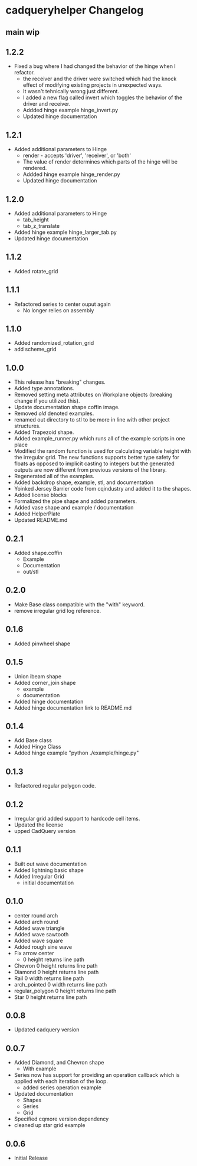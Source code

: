 # cadqueryhelper Changelog

## main wip

## 1.2.2
* Fixed a bug where I had changed the behavior of the hinge when I refactor.
  * the receiver and the driver were switched which had the knock effect of modifying existing projects in unexpected ways.
  * It wasn't tehnically wrong just different.
  * I added a new flag called invert which toggles the behavior of the driver and receiver.
  * Addded hinge example hinge_invert.py
  * Updated hinge documentation 

## 1.2.1
* Added additional parameters to Hinge
  * render - accepts 'driver', 'receiver', or 'both'
  * The value of render determines which parts of the hinge will be rendered.
  * Addded hinge example hinge_render.py
  * Updated hinge documentation

## 1.2.0
* Added additional parameters to Hinge
    * tab_height
    * tab_z_translate
* Added hinge example hinge_larger_tab.py
* Updated hinge documentation

## 1.1.2
* Added rotate_grid

## 1.1.1
* Refactored series to center ouput again
  * No longer relies on assembly 

## 1.1.0
* Added randomized_rotation_grid
* add scheme_grid

## 1.0.0
* This release has "breaking" changes.
* Added type annotations.
* Removed setting meta attributes on Workplane objects (breaking change if you utilized this).
* Update documentation shape coffin image.
* Removed *old* denoted examples.
* renamed out directory to stl to be more in line with other project structures.
* Added Trapezoid shape.
* Added example_runner.py which runs all of the example scripts in one place
* Modified the random function is used for calculating variable height with the irregular grid. The new functions supports better type safety for floats as opposed to implicit casting to integers but the generated outputs are now different from previous versions of the library.
* Regenerated all of the examples.
* Added backdrop shape, example, stl, and documentation
* Yoinked Jersey Barrier code from cqindustry and added it to the shapes.
* Added license blocks
* Formalized the pipe shape and added parameters.
* Added vase shape and example / documentation
* Added HelperPlate
* Updated README.md


## 0.2.1
* Added shape.coffin
  * Example
  * Documentation
  * out/stl

## 0.2.0
* Make Base class compatible with the "with" keyword.
* remove irregular grid log reference.

## 0.1.6
* Added pinwheel shape

## 0.1.5
* Union ibeam shape
* Added corner_join shape
  * example
  * documentation
* Added hinge documentation
* Added hinge documentation link to README.md

## 0.1.4
* Add Base class
* Added Hinge Class
* Added hinge example "python ./example/hinge.py"

## 0.1.3
* Refactored regular polygon code.

## 0.1.2
* Irregular grid added support to hardcode cell items.
* Updated the license
* upped CadQuery version

## 0.1.1
* Built out wave documentation
* Added lightning basic shape
* Added Irregular Grid
  * initial documentation

## 0.1.0
* center round arch
* Added arch round
* Added wave triangle
* Added wave sawtooth
* Added wave square
* Added rough sine wave
* Fix arrow center
  * 0 height returns line path
* Chevron 0 height returns line path
* Diamond 0 height returns line path
* Rail 0 width returns line path
* arch_pointed 0 width returns line path
* regular_polygon 0 height returns line path
* Star 0 height returns line path

## 0.0.8
* Updated cadquery version

## 0.0.7
* Added Diamond, and Chevron shape
  * With example
* Series now has support for providing an operation callback which is applied with each iteration of the loop.
  * added series operation example
* Updated documentation
  * Shapes
  * Series
  * Grid
* Specified cqmore version dependency
* cleaned up star grid example

## 0.0.6
* Initial Release
